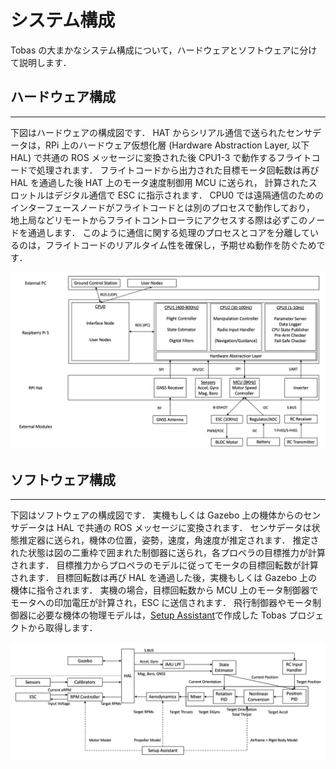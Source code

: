 # システム構成

Tobas の大まかなシステム構成について，ハードウェアとソフトウェアに分けて説明します．

## ハードウェア構成

---

下図はハードウェアの構成図です．
HAT からシリアル通信で送られたセンサデータは，RPi 上のハードウェア仮想化層 (Hardware Abstraction Layer, 以下 HAL)
で共通の ROS メッセージに変換された後 CPU1-3 で動作するフライトコードで処理されます．
フライトコードから出力された目標モータ回転数は再び HAL を通過した後 HAT 上のモータ速度制御用 MCU に送られ，
計算されたスロットルはデジタル通信で ESC に指示されます．
CPU0 では遠隔通信のためのインターフェースノードがフライトコードとは別のプロセスで動作しており，
地上局などリモートからフライトコントローラにアクセスする際は必ずこのノードを通過します．
このように通信に関する処理のプロセスとコアを分離しているのは，フライトコードのリアルタイム性を確保し，予期せぬ動作を防ぐためです．

![hardware_architecture](resources/system_architecture/hardware_architecture.png)

## ソフトウェア構成

---

下図はソフトウェアの構成図です．
実機もしくは Gazebo 上の機体からのセンサデータは HAL で共通の ROS メッセージに変換されます．
センサデータは状態推定器に送られ，機体の位置，姿勢，速度，角速度が推定されます．
推定された状態は図の二重枠で囲まれた制御器に送られ，各プロペラの目標推力が計算されます．
目標推力からプロペラのモデルに従ってモータの目標回転数が計算されます．
目標回転数は再び HAL を通過した後，実機もしくは Gazebo 上の機体に指令されます．
実機の場合，目標回転数から MCU 上のモータ制御器でモータへの印加電圧が計算され，ESC に送信されます．
飛行制御器やモータ制御器に必要な機体の物理モデルは，[Setup Assistant](./setup_assistant.md)で作成した Tobas プロジェクトから取得します．

![software_architecture](resources/system_architecture/software_architecture.png)
